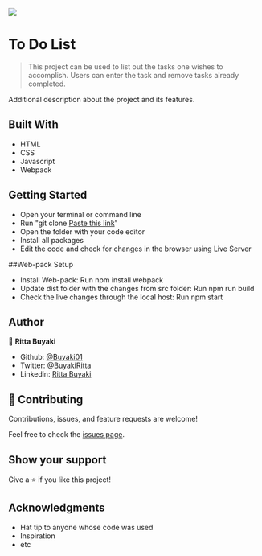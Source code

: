 ![](https://img.shields.io/badge/Microverse-blueviolet)

# To Do List

> This project can be used to list out the tasks one wishes to accomplish. Users can enter the task and remove tasks already completed.

Additional description about the project and its features.

## Built With

- HTML
- CSS
- Javascript
- Webpack

## Getting Started
- Open your terminal or command line
- Run "git clone [Paste this link](git@github.com:Buyaki01/to_do_list.git)"
- Open the folder with your code editor
- Install all packages
- Edit the code and check for changes in the browser using Live Server

##Web-pack Setup
- Install Web-pack: Run npm install webpack
- Update dist folder with the changes from src folder: Run npm run build
- Check the live changes through the local host: Run npm start

## Author

👤 **Ritta Buyaki**
- Github: [@Buyaki01](https://github.com/Buyaki01)
- Twitter: [ @BuyakiRitta](https://twitter.com/BuyakiRitta)
- Linkedin: [Ritta Buyaki](https://www.linkedin.com/in/ritta-buyaki-b12904128/)

## 🤝 Contributing

Contributions, issues, and feature requests are welcome!

Feel free to check the [issues page]().

## Show your support

Give a ⭐️ if you like this project!

## Acknowledgments

- Hat tip to anyone whose code was used
- Inspiration
- etc
